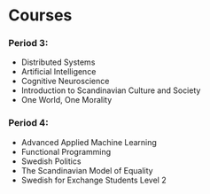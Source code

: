 # Courses

### Period 3:

* Distributed Systems
* Artificial Intelligence
* Cognitive Neuroscience
* Introduction to Scandinavian Culture and Society
* One World, One Morality

### Period 4:

* Advanced Applied Machine Learning
* Functional Programming
* Swedish Politics
* The Scandinavian Model of Equality
* Swedish for Exchange Students Level 2
